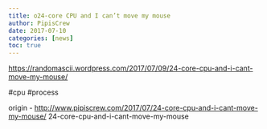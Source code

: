 ```yaml
---
title: o24-core CPU and I can’t move my mouse
author: PipisCrew
date: 2017-07-10
categories: [news]
toc: true
---
```


https://randomascii.wordpress.com/2017/07/09/24-core-cpu-and-i-cant-move-my-mouse/

#cpu #process

origin - http://www.pipiscrew.com/2017/07/24-core-cpu-and-i-cant-move-my-mouse/ 24-core-cpu-and-i-cant-move-my-mouse